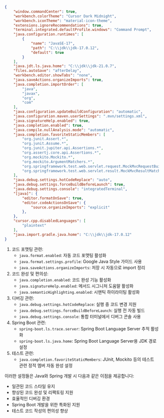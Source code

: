 ```json
{
    "window.commandCenter": true,
    "workbench.colorTheme": "Cursor Dark Midnight",
    "workbench.iconTheme": "material-icon-theme",
    "extensions.ignoreRecommendations": true,
    "terminal.integrated.defaultProfile.windows": "Command Prompt",
    "java.configuration.runtimes": [
        {
            "name": "JavaSE-17",
            "path": "C:\\jdk\\jdk-17.0.12",
            "default": true
        }
    ],
    "java.jdt.ls.java.home": "C:\\jdk\\jdk-21.0.7",
    "files.autoSave": "afterDelay",
    "workbench.editor.showTabs": "none",
    "java.saveActions.organizeImports": true,
    "java.completion.importOrder": [
        "java",
        "javax",
        "org",
        "com"
    ],
    "java.configuration.updateBuildConfiguration": "automatic",
    "java.configuration.maven.userSettings": ".mvn/settings.xml",
    "java.signatureHelp.enabled": true,
    "java.completion.enabled": true,
    "java.compile.nullAnalysis.mode": "automatic",
    "java.completion.favoriteStaticMembers": [
        "org.junit.Assert.*",
        "org.junit.Assume.*",
        "org.junit.jupiter.api.Assertions.*",
        "org.assertj.core.api.Assertions.*",
        "org.mockito.Mockito.*",
        "org.mockito.ArgumentMatchers.*",
        "org.springframework.test.web.servlet.request.MockMvcRequestBuilders.*",
        "org.springframework.test.web.servlet.result.MockMvcResultMatchers.*"
    ],
    "java.debug.settings.hotCodeReplace": "auto",
    "java.debug.settings.forceBuildBeforeLaunch": true,
    "java.debug.settings.console": "integratedTerminal",
    "[java]": {
        "editor.formatOnSave": true,
        "editor.codeActionsOnSave": {
            "source.organizeImports": "explicit"
        },
    },
    "cursor.cpp.disabledLanguages": [
        "plaintext"
    ],
    "java.import.gradle.java.home": "C:\\jdk\\jdk-17.0.12"
}
```

1. 코드 포맷팅 관련:
    - `java.format.enabled`: 자동 코드 포맷팅 활성화
    - `java.format.settings.profile`: Google Java Style 가이드 사용
    - `java.saveActions.organizeImports`: 저장 시 자동으로 import 정리
2. 코드 완성 및 편의성:
    - `java.completion.enabled`: 코드 완성 기능 활성화
    - `java.signatureHelp.enabled`: 메서드 시그니처 도움말 활성화
    - `java.semanticHighlighting.enabled`: 시맨틱 하이라이팅 활성화
3. 디버깅 관련:
    - `java.debug.settings.hotCodeReplace`: 실행 중 코드 변경 지원
    - `java.debug.settings.forceBuildBeforeLaunch`: 실행 전 자동 빌드
    - `java.debug.settings.console`: 통합 터미널에서 디버그 콘솔 사용
4. Spring Boot 관련:
    - `spring-boot.ls.trace.server`: Spring Boot Language Server 추적 활성화
    - `spring-boot.ls.java.home`: Spring Boot Language Server용 JDK 경로 설정
5. 테스트 관련:
    - `java.completion.favoriteStaticMembers`: JUnit, Mockito 등의 테스트 관련 정적 멤버 자동 완성 설정

이러한 설정들은 Java와 Spring 개발 시 다음과 같은 이점을 제공합니다:
- 일관된 코드 스타일 유지
- 향상된 코드 완성 및 리팩토링 지원
- 효율적인 디버깅 환경
- Spring Boot 개발을 위한 특화된 지원
- 테스트 코드 작성의 편의성 향상